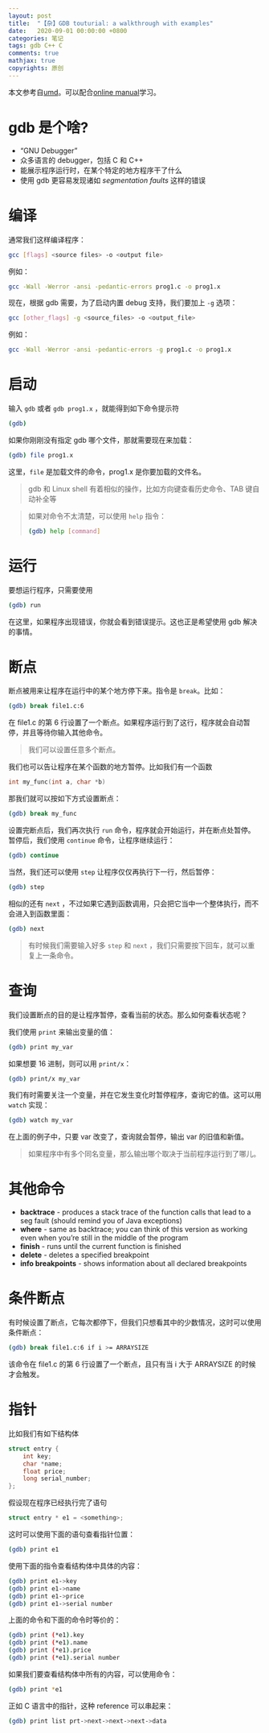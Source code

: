 ```yaml
---
layout: post
title:  "【杂】GDB touturial: a walkthrough with examples"
date:   2020-09-01 00:00:00 +0800
categories: 笔记
tags: gdb C++ C
comments: true
mathjax: true
copyrights: 原创
---
```


本文参考自[umd](https://www.cs.umd.edu/~srhuang/teaching/cmsc212/gdb-tutorial-handout.pdf)。可以配合[online manual](http://sourceware.org/gdb/current/onlinedocs/gdb_toc.html)学习。

# gdb 是个啥?

- “GNU Debugger” 
- 众多语言的 debugger，包括 C 和 C++
- 能展示程序运行时，在某个特定的地方程序干了什么
- 使用 gdb 更容易发现诸如 *segmentation faults* 这样的错误

# 编译

通常我们这样编译程序：

```bash
gcc [flags] <source files> -o <output file>
```

例如：

```bash
gcc -Wall -Werror -ansi -pedantic-errors prog1.c -o prog1.x
```

现在，根据 gdb 需要，为了启动内置 debug 支持，我们要加上 `-g` 选项：

```bash
gcc [other_flags] -g <source_files> -o <output_file>
```

例如：

```bash
gcc -Wall -Werror -ansi -pedantic-errors -g prog1.c -o prog1.x
```

# 启动

输入 `gdb` 或者 `gdb prog1.x` ，就能得到如下命令提示符

```bash
(gdb)
```

如果你刚刚没有指定 gdb 哪个文件，那就需要现在来加载：

```bash
(gdb) file prog1.x
```

这里，`file` 是加载文件的命令，prog1.x 是你要加载的文件名。

> gdb 和 Linux shell 有着相似的操作，比如方向键查看历史命令、TAB 键自动补全等

> 如果对命令不太清楚，可以使用 `help` 指令：
>
> ```bash
> (gdb) help [command]
> ```

# 运行

要想运行程序，只需要使用

```bash
(gdb) run
```

在这里，如果程序出现错误，你就会看到错误提示。这也正是希望使用 gdb 解决的事情。

# 断点

断点被用来让程序在运行中的某个地方停下来。指令是 `break`。比如：

```bash
(gdb) break file1.c:6
```

在 file1.c 的第 6 行设置了一个断点。如果程序运行到了这行，程序就会自动暂停，并且等待你输入其他命令。

> 我们可以设置任意多个断点。

我们也可以告让程序在某个函数的地方暂停。比如我们有一个函数

```cpp
int my_func(int a, char *b)
```

那我们就可以按如下方式设置断点：

```bash
(gdb) break my_func
```

设置完断点后，我们再次执行 `run` 命令，程序就会开始运行，并在断点处暂停。暂停后，我们使用 `continue` 命令，让程序继续运行：

```bash
(gdb) continue
```

当然，我们还可以使用 `step` 让程序仅仅再执行下一行，然后暂停：

```bash
(gdb) step
```

相似的还有 `next` ，不过如果它遇到函数调用，只会把它当中一个整体执行，而不会进入到函数里面：

```bash
(gdb) next
```

> 有时候我们需要输入好多 `step` 和 `next` ，我们只需要按下回车，就可以重复上一条命令。

# 查询

我们设置断点的目的是让程序暂停，查看当前的状态。那么如何查看状态呢？

我们使用 `print` 来输出变量的值：

```bash
(gdb) print my_var
```

如果想要 16 进制，则可以用 `print/x`：

```bash
(gdb) print/x my_var
```

我们有时需要关注一个变量，并在它发生变化时暂停程序，查询它的值。这可以用 `watch` 实现：

```bash
(gdb) watch my_var
```

在上面的例子中，只要 var 改变了，查询就会暂停，输出 var 的旧值和新值。

> 如果程序中有多个同名变量，那么输出哪个取决于当前程序运行到了哪儿。

# 其他命令

- **backtrace** - produces a stack trace of the function calls that lead to a seg fault (should remind you of Java exceptions) 
- **where** - same as backtrace; you can think of this version as working even when you’re still in the middle of the program
- **finish** - runs until the current function is finished
- **delete** - deletes a specified breakpoint
- **info breakpoints** - shows information about all declared breakpoints

# 条件断点

有时候设置了断点，它每次都停下，但我们只想看其中的少数情况，这时可以使用条件断点：

```bash
(gdb) break file1.c:6 if i >= ARRAYSIZE
```

该命令在 file1.c 的第 6 行设置了一个断点，且只有当 i 大于 ARRAYSIZE 的时候才会触发。

# 指针

比如我们有如下结构体

```c
struct entry {
	int key;
	char *name;
	float price;
	long serial_number;
};
```

假设现在程序已经执行完了语句

```c
struct entry * e1 = <something>;
```

这时可以使用下面的语句查看指针位置：

```bash
(gdb) print e1
```

使用下面的指令查看结构体中具体的内容：

```bash
(gdb) print e1->key
(gdb) print e1->name
(gdb) print e1->price
(gdb) print e1->serial number
```

上面的命令和下面的命令时等价的：

```bash
(gdb) print (*e1).key
(gdb) print (*e1).name
(gdb) print (*e1).price
(gdb) print (*e1).serial number
```

如果我们要查看结构体中所有的内容，可以使用命令：

```bash
(gdb) print *e1
```

正如 C 语言中的指针，这种 reference 可以串起来：

```bash
(gdb) print list prt->next->next->next->data
```

